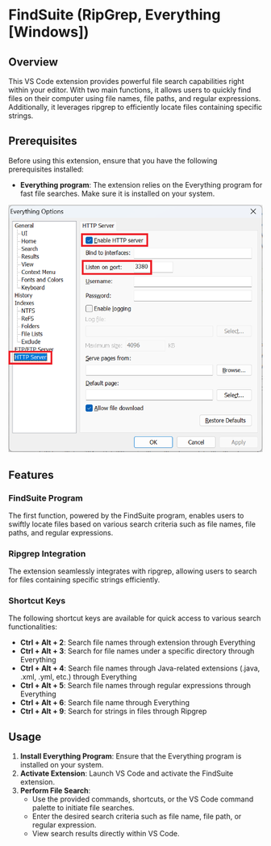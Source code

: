 # FindSuite (RipGrep, Everything [Windows])

## Overview

This VS Code extension provides powerful file search capabilities right within your editor. With two main functions, it allows users to quickly find files on their computer using file names, file paths, and regular expressions. Additionally, it leverages ripgrep to efficiently locate files containing specific strings.

## Prerequisites

Before using this extension, ensure that you have the following prerequisites installed:

- **Everything program**: The extension relies on the Everything program for fast file searches. Make sure it is installed on your system.

![Everything](images/everything1.png)

## Features

### FindSuite Program

The first function, powered by the FindSuite program, enables users to swiftly locate files based on various search criteria such as file names, file paths, and regular expressions.

### Ripgrep Integration

The extension seamlessly integrates with ripgrep, allowing users to search for files containing specific strings efficiently.

### Shortcut Keys

The following shortcut keys are available for quick access to various search functionalities:

- **Ctrl + Alt + 2**: Search file names through extension through Everything
- **Ctrl + Alt + 3**: Search for file names under a specific directory through Everything
- **Ctrl + Alt + 4**: Search file names through Java-related extensions (.java, .xml, .yml, etc.) through Everything
- **Ctrl + Alt + 5**: Search file names through regular expressions through Everything
- **Ctrl + Alt + 6**: Search file name through Everything
- **Ctrl + Alt + 9**: Search for strings in files through Ripgrep

## Usage

1. **Install Everything Program**: Ensure that the Everything program is installed on your system.
2. **Activate Extension**: Launch VS Code and activate the FindSuite extension.
3. **Perform File Search**:
   - Use the provided commands, shortcuts, or the VS Code command palette to initiate file searches.
   - Enter the desired search criteria such as file name, file path, or regular expression.
   - View search results directly within VS Code.
